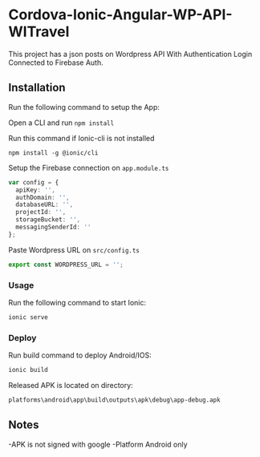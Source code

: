 # Cordova-Ionic-Angular-WP-API-WITravel
This project has a json posts on Wordpress API With Authentication Login Connected to Firebase Auth.

## Installation
Run the following command to setup the App:

Open a CLI and run `npm install`

Run this command if Ionic-cli is not installed
```
npm install -g @ionic/cli
```

Setup the Firebase connection on `app.module.ts`
```ts
var config = {
  apiKey: '',
  authDomain: '',
  databaseURL: '',
  projectId: '',
  storageBucket: '',
  messagingSenderId: ''
};
```

Paste Wordpress URL on `src/config.ts`
```ts
export const WORDPRESS_URL = '';
```


### Usage

Run the following command to start Ionic:
```bash
ionic serve
```

### Deploy
Run build command to deploy Android/IOS:
```bash
ionic build
```

Released APK is located on directory:
```bash
platforms\android\app\build\outputs\apk\debug\app-debug.apk
```

## Notes

-APK is not signed with google
-Platform Android only
